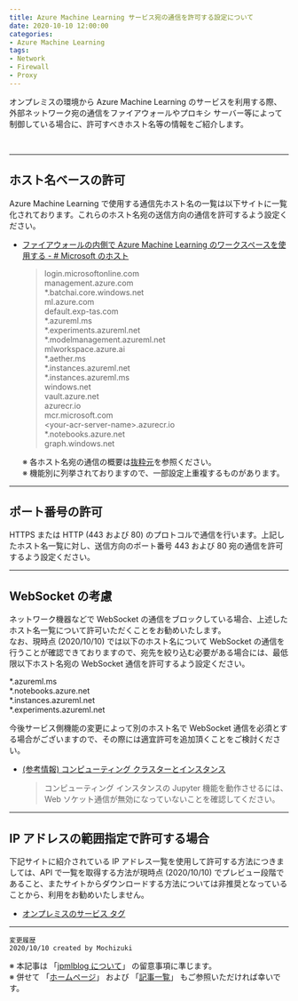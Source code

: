 ```yaml
---
title: Azure Machine Learning サービス宛の通信を許可する設定について
date: 2020-10-10 12:00:00
categories:
- Azure Machine Learning
tags:
- Network
- Firewall
- Proxy
---
```

オンプレミスの環境から Azure Machine Learning のサービスを利用する際、外部ネットワーク宛の通信をファイアウォールやプロキシ サーバー等によって制御している場合に、許可すべきホスト名等の情報をご紹介します。  

<!-- more -->
<br>

***
## ホスト名ベースの許可
Azure Machine Learning で使用する通信先ホスト名の一覧は以下サイトに一覧化されております。これらのホスト名宛の送信方向の通信を許可するよう設定ください。  

- [ファイアウォールの内側で Azure Machine Learning のワークスペースを使用する - # Microsoft のホスト](https://docs.microsoft.com/ja-jp/azure/machine-learning/how-to-access-azureml-behind-firewall#microsoft-hosts)

  >login.microsoftonline.com  
  >management.azure.com  
  >*.batchai.core.windows.net  
  >ml.azure.com  
  >default.exp-tas.com  
  >*.azureml.ms  
  >*.experiments.azureml.net  
  >*.modelmanagement.azureml.net  
  >mlworkspace.azure.ai  
  >*.aether.ms  
  >*.instances.azureml.net  
  >*.instances.azureml.ms  
  >windows.net  
  >vault.azure.net  
  >azurecr.io  
  >mcr.microsoft.com  
  >\<your-acr-server-name\>.azurecr.io  
  >*.notebooks.azure.net  
  >graph.windows.net  

  ※ 各ホスト名宛の通信の概要は[抜粋元](https://docs.microsoft.com/ja-jp/azure/machine-learning/how-to-access-azureml-behind-firewall#microsoft-hosts)を参照ください。  
  ※ 機能別に列挙されておりますので、一部設定上重複するものがあります。  

***
## ポート番号の許可
HTTPS または HTTP (443 および 80) のプロトコルで通信を行います。上記したホスト名一覧に対し、送信方向のポート番号 443 および 80 宛の通信を許可するよう設定ください。  

***
## WebSocket の考慮
ネットワーク機器などで WebSocket の通信をブロックしている場合、上述したホスト名一覧について許可いただくことをお勧めいたします。  
なお、現時点 (2020/10/10) では以下のホスト名について WebSocket の通信を行うことが確認できておりますので、宛先を絞り込む必要がある場合には、最低限以下ホスト名宛の WebSocket 通信を許可するよう設定ください。  

*.azureml.ms  
*.notebooks.azure.net  
*.instances.azureml.net  
*.experiments.azureml.net  

今後サービス側機能の変更によって別のホスト名で WebSocket 通信を必須とする場合がございますので、その際には適宜許可を追加頂くことをご検討ください。

- [(参考情報) コンピューティング クラスターとインスタンス](https://docs.microsoft.com/ja-jp/azure/machine-learning/how-to-secure-training-vnet#compute-clusters--instances)  
  >コンピューティング インスタンスの Jupyter 機能を動作させるには、Web ソケット通信が無効になっていないことを確認してください。

***
## IP アドレスの範囲指定で許可する場合
下記サイトに紹介されている IP アドレス一覧を使用して許可する方法につきましては、API で一覧を取得する方法が現時点 (2020/10/10) でプレビュー段階であること、またサイトからダウンロードする方法については非推奨となっていることから、利用をお勧めいたしません。  

- [オンプレミスのサービス タグ](https://docs.microsoft.com/ja-jp/azure/virtual-network/service-tags-overview#service-tags-on-premises)


***
`変更履歴`  
`2020/10/10 created by Mochizuki`

※ 本記事は 「[jpmlblog について](https://jpmlblog.github.io/blog/2020/01/01/about-jpmlblog/)」 の留意事項に準じます。  
※ 併せて 「[ホームページ](https://jpmlblog.github.io/blog/)」 および 「[記事一覧](https://jpmlblog.github.io/blog/archives/)」 もご参照いただければ幸いです。  
